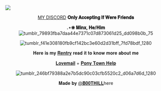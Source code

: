 ![](https://64.media.tumblr.com/6c4321dff50c9745d54adb7dbe84c584/e045813faef67b26-de/s1280x1920/a5c5d3319ffa192b51cfc7066f626b57a26d544a.pnj) <p align="center"> [MY DISCORD](https://discordid.netlify.app/?id=1130944266361901208) **𝐎𝐧𝐥𝐲 𝐀𝐜𝐜𝐞𝐩𝐭𝐢𝐧𝐠 𝐈𝐟 𝐖𝐞𝐫𝐞 𝐅𝐫𝐢𝐞𝐧𝐝𝐬**  </p> 
      <p align="center">  **.⋆❀ 𝐌𝐢𝐧𝐱, 𝐇𝐞/𝐇𝐢𝐦** ![tumblr_79893fba7daa44e7371c07d873061d25_dd098b0b_75](https://autism.crd.co/assets/images/gallery04/5e5ad2c7.jpg?v=aaa3f391) </p> <p align="center"> ![tumblr_f41e308180fb9cf142bc3e60d2d31bff_7fd78bdf_1280](https://imgur.com/QOo9mL7.png) <p align="center">𝐇𝐞𝐫𝐞 𝐢𝐬 𝐦𝐲 [𝐑𝐞𝐧𝐭𝐫𝐲](https://rentry.co/Argenti-GunsNRoses)
𝐫𝐞𝐚𝐝 𝐢𝐭 𝐭𝐨 𝐤𝐧𝐨𝐰 𝐦𝐨𝐫𝐞 𝐚𝐛𝐨𝐮𝐭 𝐦𝐞</p> <p align="center">[𝐋𝐨𝐯𝐞𝐦𝐚𝐢𝐥](https://rentry.co/Argenti-GunsNroseslove) + [𝐏𝐨𝐧𝐲 𝐓𝐨𝐰𝐧 𝐇𝐞𝐥𝐩](https://rentry.co/ponytownhelp) </p> <p align="center">![tumblr_246bf79388a2e7b5dc90c03cfb5520c2_d06a7d6d_1280](https://github.com/B00THILL/B00THILL/assets/138095663/e0fd23e0-2225-4802-b831-df606bbbbfcc) <p>  <p align="center">  𝐌𝐚𝐝𝐞 𝐛𝐲 [@𝐁𝟎𝟎𝐓𝐇𝐈𝐋𝐋](https://github.com/B00THILL)here

